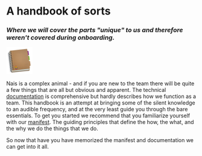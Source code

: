 
# A handbook of sorts

### _Where we will cover the parts "unique" to us and therefore weren't covered during onboarding._

<p align="left">
  <img width="70" height="70" src="assets/nais-handbook.png">
</p>

Nais is a complex animal - and if you are new to the team there will be quite a few things that are all but obvious and apparent.
The technical [documentation](https://doc.nais.io) is comprehensive but hardly describes how we function as a team.
This handbook is an attempt at bringing some of the silent knowledge to an audible frequency, and at the very least guide you through the bare essentials.
To get you started we recommend that you familiarize yourself with our [manifest](welcome/nais-manifest-eng.md).
The guiding principles that define the how, the what, and the why we do the things that we do. 

So now that have you have memorized the manifest and documentation we can get into it all.

